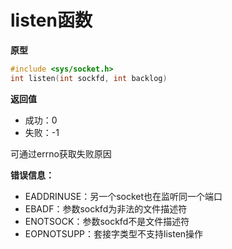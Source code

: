 # listen函数
**原型**
```c
#include <sys/socket.h>
int listen(int sockfd, int backlog)
```

**返回值**
* 成功：0
* 失败：-1

可通过errno获取失败原因

**错误信息：**
* EADDRINUSE：另一个socket也在监听同一个端口
* EBADF：参数sockfd为非法的文件描述符
* ENOTSOCK：参数sockfd不是文件描述符
* EOPNOTSUPP：套接字类型不支持listen操作
